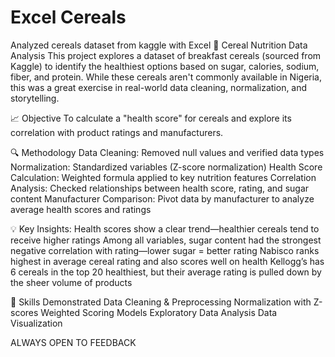 # Excel Cereals
 Analyzed cereals dataset from kaggle with Excel
🥣 Cereal Nutrition Data Analysis
This project explores a dataset of breakfast cereals (sourced from Kaggle) to identify the healthiest options based on sugar, calories, sodium, fiber, and protein. While these cereals aren't commonly available in Nigeria, this was a great exercise in real-world data cleaning, normalization, and storytelling.

📈 Objective
To calculate a "health score" for cereals and explore its correlation with product ratings and manufacturers.

🔍 Methodology
Data Cleaning: Removed null values and verified data types
Normalization: Standardized variables (Z-score normalization)
Health Score Calculation: Weighted formula applied to key nutrition features
Correlation Analysis: Checked relationships between health score, rating, and sugar content
Manufacturer Comparison: Pivot data by manufacturer to analyze average health scores and ratings

💡 Key Insights:
Health scores show a clear trend—healthier cereals tend to receive higher ratings
Among all variables, sugar content had the strongest negative correlation with rating—lower sugar = better rating
Nabisco ranks highest in average cereal rating and also scores well on health
Kellogg’s has 6 cereals in the top 20 healthiest, but their average rating is pulled down by the sheer volume of products

🧠 Skills Demonstrated
Data Cleaning & Preprocessing
Normalization with Z-scores
Weighted Scoring Models
Exploratory Data Analysis
Data Visualization

ALWAYS OPEN TO FEEDBACK
